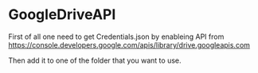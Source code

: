 # GoogleDriveAPI

First of all one need to get Credentials.json by enableing API from https://console.developers.google.com/apis/library/drive.googleapis.com

Then add it to one of the folder that you want to use.
